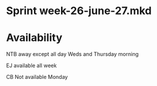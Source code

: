Sprint week-26-june-27.mkd
===



# Availability

NTB away except all day Weds and Thursday morning

EJ available all week

CB Not available Monday
